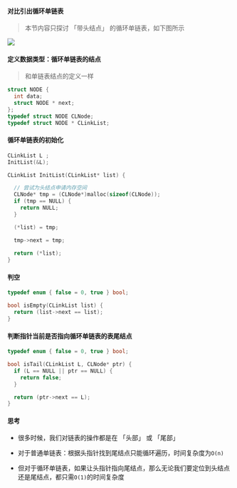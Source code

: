 
#### 对比引出循环单链表

> 本节内容只探讨 「带头结点」 的循环单链表，如下图所示

<img src="https://aliyun-oss-lpj.oss-cn-qingdao.aliyuncs.com/images/old-from-gitee-2022-03-25/by-picgo/image-20211010161419082.png"></img>

#### 定义数据类型：循环单链表的结点

> 和单链表结点的定义一样

```c
struct NODE {
  int data;
  struct NODE * next;
};
typedef struct NODE CLNode;
typedef struct NODE * CLinkList;
```

#### 循环单链表的初始化

```c
CLinkList L ;
InitList(&L);
```

```c
CLinkList InitList(CLinkList* list) {

  // 尝试为头结点申请内存空间
  CLNode* tmp = (CLNode*)malloc(sizeof(CLNode));
  if (tmp == NULL) {
    return NULL;
  }

  (*list) = tmp;

  tmp->next = tmp;
  
  return (*list);
}
```

#### 判空

```c
typedef enum { false = 0, true } bool;

bool isEmpty(CLinkList list) {
  return (list->next == list);
}
```

#### 判断指针当前是否指向循环单链表的表尾结点

````c
typedef enum { false = 0, true } bool;

bool isTail(CLinkList L, CLNode* ptr) {
  if (L == NULL || ptr == NULL) {
    return false;
  }

  return (ptr->next == L);
}
````

#### 思考

- 很多时候，我们对链表的操作都是在 「头部」 或 「尾部」

- 对于普通单链表：根据头指针找到尾结点只能循环遍历，时间复杂度为`O(n)`

- 但对于循环单链表，如果让头指针指向尾结点，那么无论我们要定位到头结点还是尾结点，都只需`O(1)`的时间复杂度
